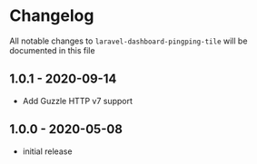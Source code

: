# Changelog

All notable changes to `laravel-dashboard-pingping-tile` will be documented in this file

## 1.0.1 - 2020-09-14

-   Add Guzzle HTTP v7 support

## 1.0.0 - 2020-05-08

-   initial release
